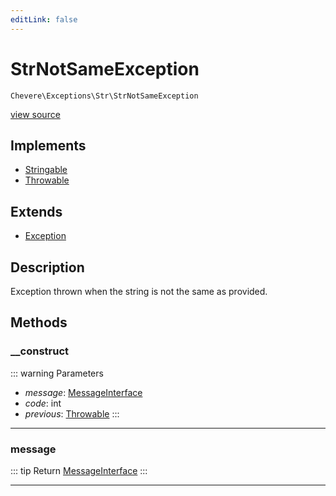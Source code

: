 ```yaml
---
editLink: false
---
```


# StrNotSameException

`Chevere\Exceptions\Str\StrNotSameException`

[view source](https://github.com/chevere/chevere/blob/main/src/Chevere/Exceptions/Str/StrNotSameException.php)

## Implements

- [Stringable](https://www.php.net/manual/class.stringable)
- [Throwable](https://www.php.net/manual/class.throwable)

## Extends

- [Exception](../Core/Exception.md)

## Description

Exception thrown when the string is not the same as provided.

## Methods

### __construct

::: warning Parameters
- *message*: [MessageInterface](../../Interfaces/Message/MessageInterface.md)
- *code*: int
- *previous*: [Throwable](https://www.php.net/manual/class.throwable)
:::

---

### message

::: tip Return
[MessageInterface](../../Interfaces/Message/MessageInterface.md)
:::

---
